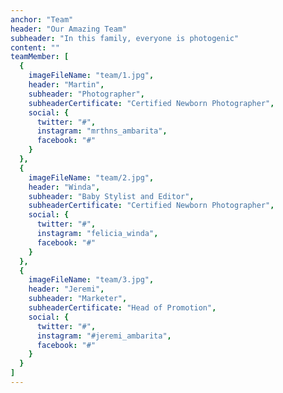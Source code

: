 ```yaml
---
anchor: "Team"
header: "Our Amazing Team"
subheader: "In this family, everyone is photogenic"
content: ""
teamMember: [
  {
    imageFileName: "team/1.jpg",
    header: "Martin",
    subheader: "Photographer",
    subheaderCertificate: "Certified Newborn Photographer",
    social: {
      twitter: "#",
      instagram: "mrthns_ambarita",
      facebook: "#"
    }
  },
  {
    imageFileName: "team/2.jpg",
    header: "Winda",
    subheader: "Baby Stylist and Editor",
    subheaderCertificate: "Certified Newborn Photographer",
    social: {
      twitter: "#",
      instagram: "felicia_winda",
      facebook: "#"
    }
  },
  {
    imageFileName: "team/3.jpg",
    header: "Jeremi",
    subheader: "Marketer",
    subheaderCertificate: "Head of Promotion",
    social: {
      twitter: "#",
      instagram: "#jeremi_ambarita",
      facebook: "#"
    }
  }
]
---
```

